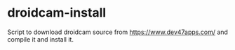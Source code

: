 # droidcam-install
Script to download droidcam source from https://www.dev47apps.com/ and compile it and install it.

